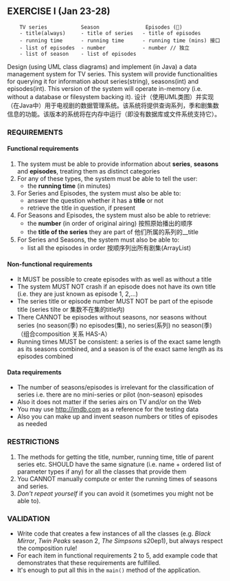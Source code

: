 ## EXERCISE I (Jan 23-28)
```
    TV series           Season               Episodes (🙂)
    - title(always)     - title of series   - title of episodes
    - running time      - running time      - running time (mins) 接口
    - list of episodes  - number            - number // 独立
    - list of season    - list of episodes  
```

Design (using UML class diagrams) and implement (in Java) a data management system for TV series. This system will provide functionalities for querying it for information about series(string), seasons(int) and episodes(int). This version of the system will operate in-memory (i.e. without a database or filesystem backing it). 设计（使用UML类图）并实现（在Java中）用于电视剧的数据管理系统。该系统将提供查询系列，季和剧集数信息的功能。该版本的系统将在内存中运行（即没有数据库或文件系统支持它）。


### REQUIREMENTS

#### Functional requirements
1. The system must be able to provide information about __series__, __seasons__ and __episodes__, treating them as distinct categories
2. For any of these types, the system must be able to tell the user:
    - the __running time__ (in minutes)
3. For Series and Episodes, the system must also be able to:
    - answer the question whether it has a __title__ or not
    - retrieve the title in question, if present
4. For Seasons and Episodes, the system must also be able to retrieve:
    - the __number__ (in order of original airing)      按照原始播出的顺序
    - the __title of the series__ they are part of      他们所属的系列的__title
5. For Series and Seasons, the system must also be able to:
    - list all the episodes in order                    按顺序列出所有剧集(ArrayList)

#### Non-functional requirements
* It MUST be possible to create episodes with as well as without a title
* The system MUST NOT crash if an episode does not have its own title (i.e. they are just known as episode 1, 2,...)
* The series title or episode number MUST NOT be part of the episode title (series tilte or 集数不在集的title内)
* There CANNOT be episodes without seasons, nor seasons without series (no season(季) no episodes(集), no series(系列) no season(季) （组合composition 关系 HAS-A）
* Running times MUST be consistent: a series is of the exact same length as its seasons combined, and a season is of the exact same length as its episodes combined

#### Data requirements
* The number of seasons/episodes is irrelevant for the classification of series i.e. there are no mini-series or pilot (non-season) episodes
* Also it does not matter if the series airs on TV and/or on the Web
* You may use http://imdb.com as a reference for the testing data
* Also you can make up and invent season numbers or titles of episodes as needed 


### RESTRICTIONS
1. The methods for getting the title, number, running time, title of parent series etc. SHOULD have the same signature (i.e. name + ordered list of parameter types if any) for all the classes that provide them
2. You CANNOT manually compute or enter the running times of seasons and series.
3. _Don't repeat yourself_ if you can avoid it (sometimes you might not be able to).


### VALIDATION
* Write code that creates a few instances of all the classes (e.g. _Black Mirror_, _Twin Peaks_ season 2, _The Simpsons_ s20ep1), but always respect the composition rule!
* For each item in functional requirements 2 to 5, add example code that demonstrates that these requirements are fulfilled.
* It's enough to put all this in the `main()` method of the application.

